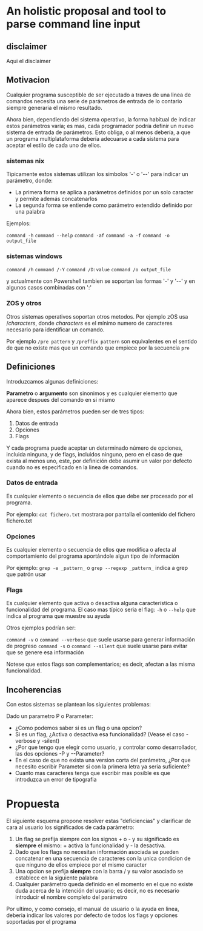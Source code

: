 # An holistic proposal and tool to parse command line input

## disclaimer

Aqui el disclaimer

## Motivacion

Cualquier programa susceptible de ser ejecutado a traves de una linea de comandos necesita una serie de parámetros de entrada de lo contario siempre generaria el mismo resultado.

Ahora bien, dependiendo del sistema operativo, la forma habitual de indicar estos parámetros varía; es mas, cada programador podría definir un nuevo sistema de entrada de parámetros. Esto obliga, o al menos debería, a que un programa multiplataforma debería adecuarse a cada sistema para aceptar el estilo de cada uno de ellos.

### sistemas nix

Tipicamente estos sistemas utilizan los simbolos '-' o '--' para indicar un parámetro, donde:

- La primera forma se aplica a parámetros definidos por un solo caracter y permite además concatenarlos
- La segunda forma se entiende como parámetro extendido definido por una palabra

Ejemplos:

`command -h`
`command --help`
`command -af` 
`command -a -f`
`command -o output_file`

### sistemas windows

`command /h`
`command /-Y`
`command /D:value`
`command /o output_file`

y actualmente con Powershell tambien se soportan las formas '-' y '--' y en algunos casos combinadas con ':'

### ZOS y otros

Otros sistemas operativos soportan otros metodos. Por ejemplo zOS usa /_characters_, donde _characters_ es el mínimo numero de caracteres necesario para identificar un comando.

Por ejemplo `/pre pattern` y `/preffix pattern` son equivalentes en el sentido de que no existe mas que un comando que empiece por la secuencia `pre`

## Definiciones

Introduzcamos algunas definiciones:

**Parametro** o **argumento** son sinonimos y es cualquier elemento que aparece despues del comando en si mismo 

Ahora bien, estos parámetros pueden ser de tres tipos:

1. Datos de entrada
2. Opciones
3. Flags

Y cada programa puede aceptar un determinado número de opciones, incluida ninguna, y de flags, incluidos ninguno, pero en el caso de que exista al menos uno, este, por definición debe asumir un valor por defecto cuando no es especificado en la linea de comandos.

### Datos de entrada

Es cualquier elemento o secuencia de ellos que debe ser procesado por el programa.

Por ejemplo: `cat fichero.txt` mostrara por pantalla el contenido del fichero fichero.txt

### Opciones

Es cualquier elemento o secuencia de ellos que modifica o afecta al comportamiento del programa aportándole algun tipo de información

Por ejemplo: `grep -e _pattern_` o `grep --regexp _pattern_` indica a grep que patrón usar

### Flags

Es cualquier elemento que activa o desactiva alguna característica o funcionalidad del programa.
El caso mas típico seria el flag: `-h` o `--help` que indica al programa que muestre su ayuda

Otros ejemplos podrían ser:

`command -v` o `command --verbose` que suele usarse para generar información de progreso
`command -s` o `command --silent` que suele usarse para evitar que se genere esa información

Notese que estos flags son complementarios; es decir, afectan a las misma funcionalidad.

## Incoherencias

Con estos sistemas se plantean los siguientes problemas:

Dado un parametro P o Parameter:

- ¿Como podemos saber si es un flag o una opcion?
- Si es un flag, ¿Activa o desactiva esa funcionalidad? (Vease el caso -verbose y -silent)
- ¿Por que tengo que elegir como usuario, y controlar como desarrollador, las dos opciones -P y --Parameter?
- En el caso de que no exista una version corta del parámetro, ¿Por que necesito escribir Parameter si con la primera letra ya seria suficiente? 
- Cuanto mas caracteres tenga que escribir mas posible es que introduzca un error de tipografia

# Propuesta

El siguiente esquema propone resolver estas "deficiencias" y clarificar de cara al usuario los significados de cada parámetro:

1. Un flag se prefija siempre con los signos + o - y su significado es **siempre** el mismo: + activa la funcionalidad y - la desactiva.
2. Dado que los flags no necesitan información asociada se pueden concatenar en una secuencia de caracteres con la unica condicion de que ninguno de ellos empiece por el mismo caracter
3. Una opcion se prefija **siempre** con la barra / y su valor asociado se establece en la siguiente palabra
4. Cualquier parámetro queda definido en el momento en el que no existe duda acerca de la intención del usuario; es decir, no es necesario introducir el nombre completo del parámetro

Por ultimo, y como consejo, el manual de usuario o la ayuda en linea, deberia indicar los valores por defecto de todos los flags y opciones soportadas por el programa

